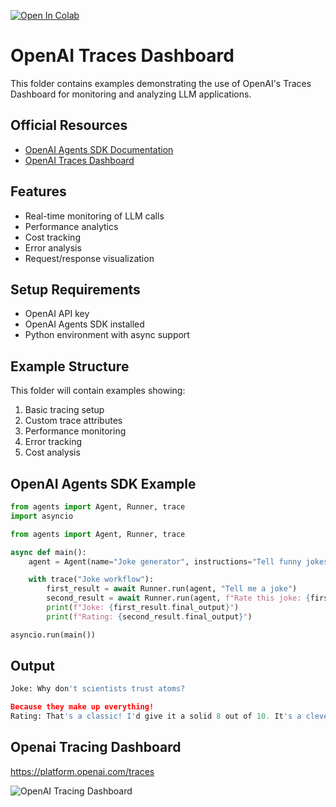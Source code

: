 [![Open In Colab](https://colab.research.google.com/assets/colab-badge.svg)](https://colab.research.google.com/drive/1DtqniWGb7XLFctKZ114nt1C-qB4EFlQr?usp=sharing)


# OpenAI Traces Dashboard

This folder contains examples demonstrating the use of OpenAI's Traces Dashboard for monitoring and analyzing LLM applications.

## Official Resources
- [OpenAI Agents SDK Documentation](https://openai.github.io/openai-agents-python/tracing/)
- [OpenAI Traces Dashboard](https://platform.openai.com/traces)

## Features
- Real-time monitoring of LLM calls
- Performance analytics
- Cost tracking
- Error analysis
- Request/response visualization

## Setup Requirements
- OpenAI API key
- OpenAI Agents SDK installed
- Python environment with async support

## Example Structure
This folder will contain examples showing:
1. Basic tracing setup
2. Custom trace attributes
3. Performance monitoring
4. Error tracking
5. Cost analysis

## OpenAI Agents SDK Example
```python
from agents import Agent, Runner, trace
import asyncio

from agents import Agent, Runner, trace

async def main():
    agent = Agent(name="Joke generator", instructions="Tell funny jokes.")

    with trace("Joke workflow"): 
        first_result = await Runner.run(agent, "Tell me a joke")
        second_result = await Runner.run(agent, f"Rate this joke: {first_result.final_output}")
        print(f"Joke: {first_result.final_output}")
        print(f"Rating: {second_result.final_output}")

asyncio.run(main())
``` 
## Output

```python
Joke: Why don't scientists trust atoms?

Because they make up everything!
Rating: That's a classic! I'd give it a solid 8 out of 10. It's a clever play on words and has that nerdy charm.

```

## Openai Tracing Dashboard
https://platform.openai.com/traces

![OpenAI Tracing Dashboard](./openai_tracing_dashboard.gif)
